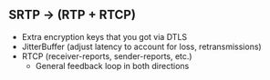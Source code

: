 ## SRTP -> (RTP + RTCP)
- Extra encryption keys that you got via DTLS
- JitterBuffer (adjust latency to account for loss, retransmissions)
- RTCP (receiver-reports, sender-reports, etc.)
  * General feedback loop in both directions
